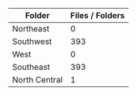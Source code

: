 | Folder        |   Files / Folders |
|---------------|-------------------|
| Northeast     |                 0 |
| Southwest     |               393 |
| West          |                 0 |
| Southeast     |               393 |
| North Central |                 1 |